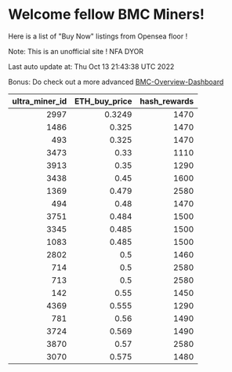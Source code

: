 # Welcome fellow BMC Miners!
Here is a list of "Buy Now" listings from Opensea floor !

Note: This is an unofficial site ! NFA DYOR

Last auto update at: Thu Oct 13 21:43:38 UTC 2022

Bonus: Do check out a more advanced [BMC-Overview-Dashboard](https://dune.com/defifunk/BMC-Overview-Dashboard)


|   ultra_miner_id |   ETH_buy_price |   hash_rewards |
|-----------------:|----------------:|---------------:|
|             2997 |          0.3249 |           1470 |
|             1486 |          0.325  |           1470 |
|              493 |          0.325  |           1470 |
|             3473 |          0.33   |           1110 |
|             3913 |          0.35   |           1290 |
|             3438 |          0.45   |           1600 |
|             1369 |          0.479  |           2580 |
|              494 |          0.48   |           1470 |
|             3751 |          0.484  |           1500 |
|             3345 |          0.485  |           1500 |
|             1083 |          0.485  |           1500 |
|             2802 |          0.5    |           1460 |
|              714 |          0.5    |           2580 |
|              713 |          0.5    |           2580 |
|              142 |          0.55   |           1450 |
|             4369 |          0.555  |           1290 |
|              781 |          0.56   |           1490 |
|             3724 |          0.569  |           1490 |
|             3870 |          0.57   |           2580 |
|             3070 |          0.575  |           1480 |